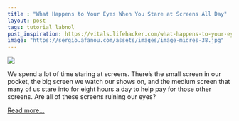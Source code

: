 ```yaml
---
title : "What Happens to Your Eyes When You Stare at Screens All Day"
layout: post
tags: tutorial labnol
post_inspiration: https://vitals.lifehacker.com/what-happens-to-your-eyes-when-you-stare-at-screens-all-1846593909
image: "https://sergio.afanou.com/assets/images/image-midres-38.jpg"
---
```


<img src="https://i.kinja-img.com/gawker-media/image/upload/s--Nsd2PtLf--/c_fit,fl_progressive,q_80,w_636/cgikpnhgpbti9vq4paeu.jpg" /><p>We spend a lot of time staring at screens. There’s the small screen in our pocket, the big screen we watch our shows on, and the medium screen that many of us stare into for eight hours a day to help pay for those other screens. Are all of these screens ruining our eyes? </p><p><a href="https://vitals.lifehacker.com/what-happens-to-your-eyes-when-you-stare-at-screens-all-1846593909">Read more...</a></p>